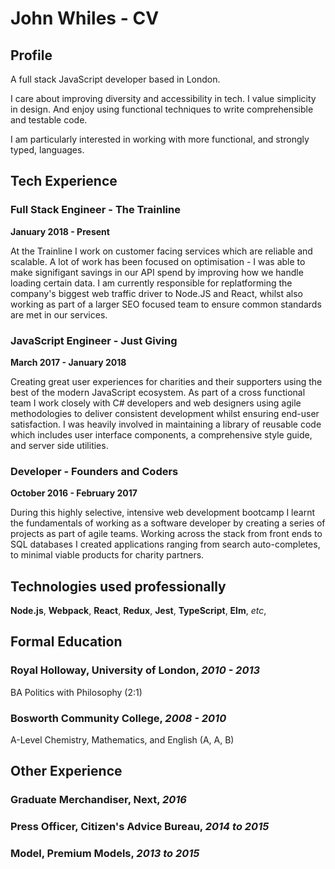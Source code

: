 # John Whiles - CV
## Profile
A full stack JavaScript developer based in London. 

I care about improving diversity and accessibility in tech. I value simplicity in
design. And enjoy using functional techniques to write comprehensible and testable
code. 

I am particularly interested in working with more functional, and strongly typed, languages. 


## Tech Experience

### Full Stack Engineer - The Trainline
__January 2018 - Present__

  At the Trainline I work on customer facing services which are reliable and 
scalable. A lot of work has been focused on optimisation - I was able to make
signifigant savings in our API spend by improving how we handle loading 
certain data. 
  I am currently responsible for replatforming the company's biggest web 
traffic driver to Node.JS and React, whilst also working as part of a 
larger SEO focused team to ensure common standards are met in our services.

### JavaScript Engineer - Just Giving
__March 2017 - January 2018__

  Creating great user experiences for charities and their supporters using the
best of the modern JavaScript ecosystem. As part of a cross functional team I
work closely with C# developers and web designers using agile methodologies to 
deliver consistent development whilst ensuring end-user satisfaction.
  I was heavily involved in maintaining a library of reusable code which includes 
user interface components, a comprehensive style guide, and server side utilities.

### Developer - Founders and Coders
__October 2016 - February 2017__

During this highly selective, intensive web development bootcamp I learnt the 
fundamentals of working as a software developer by creating a series of projects as part
of agile teams. Working across the stack from front ends to SQL databases I
created  applications ranging from search auto-completes, to minimal viable 
products for charity partners. 

## Technologies used professionally 
__Node.js__,
__Webpack__,
__React__,
__Redux__,
__Jest__,
__TypeScript__,
__Elm__,
_etc_,

## Formal Education
### Royal Holloway, University of London, *2010 - 2013*
BA Politics with Philosophy (2:1)

### Bosworth Community College, *2008 - 2010*
A-Level Chemistry, Mathematics, and English (A, A, B)

## Other Experience
### Graduate Merchandiser, Next, *2016*

### Press Officer, Citizen's Advice Bureau, *2014 to 2015*

### Model, Premium Models, *2013 to 2015*

